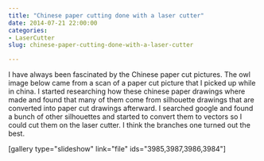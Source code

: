 ```yaml
---
title: "Chinese paper cutting done with a laser cutter"
date: 2014-07-21 22:00:00
categories:
- LaserCutter
slug: chinese-paper-cutting-done-with-a-laser-cutter

---
```


I have always been fascinated by the Chinese paper cut pictures. The owl image below came from a scan of a paper cut picture that I picked up while in china. I started researching how these chinese paper drawings where made and found that many of them come from silhouette drawings that are converted into paper cut drawings afterward. I searched google and found a bunch of other silhouettes and started to convert them to vectors so I could cut them on the laser cutter. I think the branches one turned out the best.

[gallery type="slideshow" link="file" ids="3985,3987,3986,3984"]

&nbsp;
